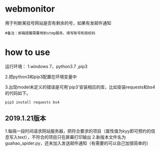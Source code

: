# webmonitor
用于判断某挂号网站是否有剩余的号，如果有发邮件通知

    #备注：邮箱提醒需要用到stmp服务，填写账号和授权码

# how to use
运行环境：
1.windows 7，python3.7 ,pip3

2.把python3和pip3配置在环境变量中

3.出现model未定义的错误是可用'pip3'安装相应的库，比如安装requests和bs4的代码如下。

    pip3 install requests bs4
    
## 2019.1.21版本
1.每隔一段时间请求网站服务器，把符合要求的项目（属性值为kyy即可预约的信息写入text），不符合的项目只在屏幕打印输出
2.新版本文件名为guahao_spider.py，还未加入发送邮件通知（有需要的可以自己加很简单的）

